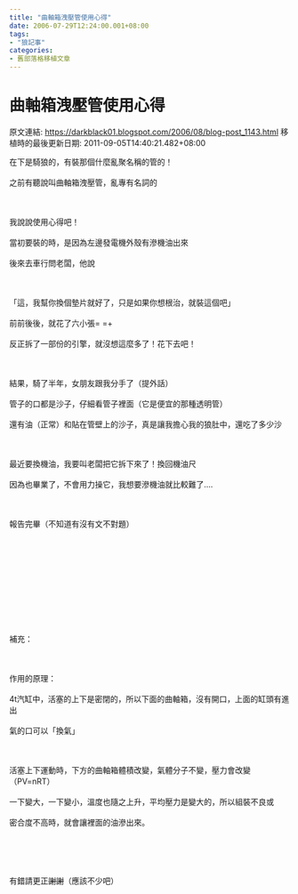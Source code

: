 ```yaml
---
title: "曲軸箱洩壓管使用心得"
date: 2006-07-29T12:24:00.001+08:00
tags: 
- "狼記事"
categories:
- 舊部落格移植文章
---
```


# 曲軸箱洩壓管使用心得

原文連結: https://darkblack01.blogspot.com/2006/08/blog-post_1143.html
移植時的最後更新日期: 2011-09-05T14:40:21.482+08:00

在下是騎狼的，有裝那個什麼亂聚名稱的管的！<br /><br />之前有聽說叫曲軸箱洩壓管，亂專有名詞的<br /><br /><br /><br />我說說使用心得吧！<br /><br />當初要裝的時，是因為左邊發電機外殼有滲機油出來<br /><br />後來去車行問老闆，他說<br /><br /><a name='more'></a><br /><br />「這，我幫你換個墊片就好了，只是如果你想根治，就裝這個吧」<br /><br />前前後後，就花了六小張= =+<br /><br />反正拆了一部份的引擎，就沒想這麼多了！花下去吧！<br /><br /><br /><br />結果，騎了半年，女朋友跟我分手了（提外話）<br /><br />管子的口都是沙子，仔細看管子裡面（它是便宜的那種透明管）<br /><br />還有油（正常）和貼在管壁上的沙子，真是讓我擔心我的狼肚中，還吃了多少沙<br /><br /><br /><br />最近要換機油，我要叫老闆把它拆下來了！換回機油尺<br /><br />因為也畢業了，不會用力操它，我想要滲機油就比較難了....<br /><br /><br /><br />報告完畢（不知道有沒有文不對題）<br /><br /><br /><br /><br /><br /><br /><br /><br /><br /><br /><br />補充：<br /><br />&nbsp;&nbsp;&nbsp;&nbsp;&nbsp;&nbsp;&nbsp;&nbsp;&nbsp;&nbsp;&nbsp;&nbsp;&nbsp;&nbsp;&nbsp;&nbsp;&nbsp;&nbsp;&nbsp;&nbsp;&nbsp;&nbsp;&nbsp;&nbsp;&nbsp;&nbsp;&nbsp;&nbsp;&nbsp;&nbsp;&nbsp;&nbsp;&nbsp;&nbsp;&nbsp;&nbsp;&nbsp;&nbsp;&nbsp;&nbsp;&nbsp;&nbsp;&nbsp;&nbsp;&nbsp;&nbsp;&nbsp;&nbsp;&nbsp;&nbsp;&nbsp;&nbsp;&nbsp;&nbsp;&nbsp;&nbsp;&nbsp;&nbsp;&nbsp;&nbsp;&nbsp;&nbsp;&nbsp;&nbsp;&nbsp;&nbsp;&nbsp;&nbsp;&nbsp;&nbsp;&nbsp;&nbsp;&nbsp;&nbsp;&nbsp;&nbsp;&nbsp;&nbsp;&nbsp; <br /><br />作用的原理：<br /><br />4t汽缸中，活塞的上下是密閉的，所以下面的曲軸箱，沒有開口，上面的缸頭有進出<br /><br />氣的口可以「換氣」<br /><br />&nbsp;&nbsp;&nbsp;&nbsp;&nbsp;&nbsp;&nbsp;&nbsp;&nbsp;&nbsp;&nbsp;&nbsp;&nbsp;&nbsp;&nbsp;&nbsp;&nbsp;&nbsp;&nbsp;&nbsp;&nbsp;&nbsp;&nbsp;&nbsp;&nbsp;&nbsp;&nbsp;&nbsp;&nbsp;&nbsp;&nbsp;&nbsp;&nbsp;&nbsp;&nbsp;&nbsp;&nbsp;&nbsp;&nbsp;&nbsp;&nbsp;&nbsp;&nbsp;&nbsp;&nbsp;&nbsp;&nbsp;&nbsp;&nbsp;&nbsp;&nbsp;&nbsp;&nbsp;&nbsp;&nbsp;&nbsp;&nbsp;&nbsp;&nbsp;&nbsp;&nbsp;&nbsp;&nbsp;&nbsp;&nbsp;&nbsp;&nbsp;&nbsp;&nbsp;&nbsp;&nbsp;&nbsp;&nbsp;&nbsp;&nbsp;&nbsp;&nbsp;&nbsp;&nbsp; <br /><br />活塞上下運動時，下方的曲軸箱體積改變，氣體分子不變，壓力會改變（PV=nRT）<br /><br />一下變大，一下變小，溫度也隨之上升，平均壓力是變大的，所以組裝不良或<br /><br />密合度不高時，就會讓裡面的油滲出來。<br /><br />&nbsp;&nbsp;&nbsp;&nbsp;&nbsp;&nbsp;&nbsp;&nbsp;&nbsp;&nbsp;&nbsp;&nbsp;&nbsp;&nbsp;&nbsp;&nbsp;&nbsp;&nbsp;&nbsp;&nbsp;&nbsp;&nbsp;&nbsp;&nbsp;&nbsp;&nbsp;&nbsp;&nbsp;&nbsp;&nbsp;&nbsp;&nbsp;&nbsp;&nbsp;&nbsp;&nbsp;&nbsp;&nbsp;&nbsp;&nbsp;&nbsp;&nbsp;&nbsp;&nbsp;&nbsp;&nbsp;&nbsp;&nbsp;&nbsp;&nbsp;&nbsp;&nbsp;&nbsp;&nbsp;&nbsp;&nbsp;&nbsp;&nbsp;&nbsp;&nbsp;&nbsp;&nbsp;&nbsp;&nbsp;&nbsp;&nbsp;&nbsp;&nbsp;&nbsp;&nbsp;&nbsp;&nbsp;&nbsp;&nbsp;&nbsp;&nbsp;&nbsp;&nbsp;&nbsp; <br /><br />&nbsp;&nbsp;&nbsp;&nbsp;&nbsp;&nbsp;&nbsp;&nbsp;&nbsp;&nbsp;&nbsp;&nbsp;&nbsp;&nbsp;&nbsp;&nbsp;&nbsp;&nbsp;&nbsp;&nbsp;&nbsp;&nbsp;&nbsp;&nbsp;&nbsp;&nbsp;&nbsp;&nbsp;&nbsp;&nbsp;&nbsp;&nbsp;&nbsp;&nbsp;&nbsp;&nbsp;&nbsp;&nbsp;&nbsp;&nbsp;&nbsp;&nbsp;&nbsp;&nbsp;&nbsp;&nbsp;&nbsp;&nbsp;&nbsp;&nbsp;&nbsp;&nbsp;&nbsp;&nbsp;&nbsp;&nbsp;&nbsp;&nbsp;&nbsp;&nbsp;&nbsp;&nbsp;&nbsp;&nbsp;&nbsp;&nbsp;&nbsp;&nbsp;&nbsp;&nbsp;&nbsp;&nbsp;&nbsp;&nbsp;&nbsp;&nbsp;&nbsp;&nbsp;&nbsp; <br /><br />有錯請更正~~謝謝~~（應該不少吧）
